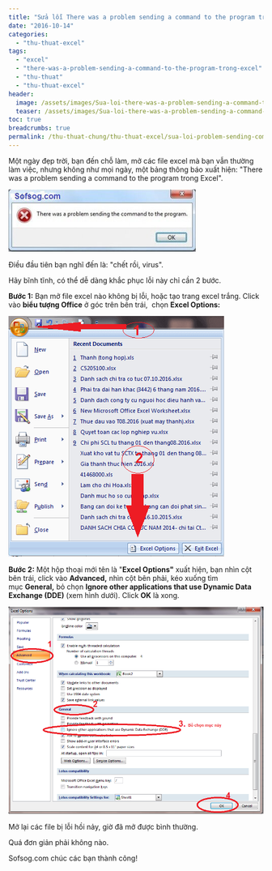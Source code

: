 ```yaml
---
title: "Sửa lỗi There was a problem sending a command to the program trong Excel"
date: "2016-10-14"
categories: 
  - "thu-thuat-excel"
tags: 
  - "excel"
  - "there-was-a-problem-sending-a-command-to-the-program-trong-excel"
  - "thu-thuat"
  - "thu-thuat-excel"
header:
  image: /assets/images/Sua-loi-there-was-a-problem-sending-a-command-to-the-program-2.png
  teaser: /assets/images/Sua-loi-there-was-a-problem-sending-a-command-to-the-program-2.png
toc: true
breadcrumbs: true
permalink: /thu-thuat-chung/thu-thuat-excel/sua-loi-problem-sending-command-program-trong-excel
---
```


Một ngày đẹp trời, bạn đến chỗ làm, mở các file excel mà bạn vẫn thường làm việc, nhưng không như mọi ngày, một bảng thông báo xuất hiện: "There was a problem sending a command to the program trong Excel".

![Sửa lỗi There was a problem sending a command to the program trong Excel](/assets/images/sua-loi-there-was-a-problem-sending-the-command-to-the-program.jpg)

Điều đầu tiên bạn nghĩ đến là: "chết rồi, virus".

Hãy bĩnh tĩnh, có thể dễ dàng khắc phục lỗi này chỉ cần 2 bước.

**Bước 1:** Bạn mở file excel nào không bị lỗi, hoặc tạo trang excel trắng. Click vào **biểu tượng Office** ở góc trên bên trái,  chọn **Excel Options:**

![Sửa lỗi There was a problem sending a command to the program trong Excel](/assets/images/Sua-loi-there-was-a-problem-sending-a-command-to-the-program-1.png)

**Bước 2:** Một hộp thoại mới tên là "**Excel Options"** xuất hiện, bạn nhìn cột bên trái, click vào **Advanced,** nhìn cột bên phải, kéo xuống tìm mục **General,** bỏ chọn **Ignore other applications that use Dynamic Data Exchange (DDE)** (xem hình dưới). Click **OK** là xong.

![Sửa lỗi There was a problem sending a command to the program trong Excel](/assets/images/Sua-loi-there-was-a-problem-sending-a-command-to-the-program-2.png)

Mở lại các file bị lỗi hồi nảy, giờ đã mở được bình thường.

Quá đơn giản phải không nào.

Sofsog.com chúc các bạn thành công!
